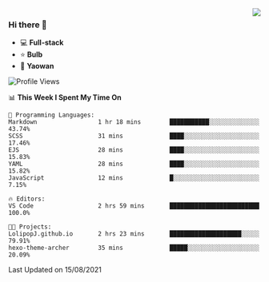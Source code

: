 <img  align="right" src="https://github-readme-stats.vercel.app/api?username=LolipopJ&show_icons=true&count_private=true&hide_title=true&include_all_commits=true&theme=vue">

### Hi there 👋

- :computer: **Full-stack**
- :star: **Bulb**
- :pill: **Yaowan**

<!--START_SECTION:waka-->
![Profile Views](http://img.shields.io/badge/Profile%20Views-1-blue)

📊 **This Week I Spent My Time On** 

```text
💬 Programming Languages: 
Markdown                 1 hr 18 mins        ███████████░░░░░░░░░░░░░░   43.74% 
SCSS                     31 mins             ████░░░░░░░░░░░░░░░░░░░░░   17.46% 
EJS                      28 mins             ████░░░░░░░░░░░░░░░░░░░░░   15.83% 
YAML                     28 mins             ████░░░░░░░░░░░░░░░░░░░░░   15.82% 
JavaScript               12 mins             █░░░░░░░░░░░░░░░░░░░░░░░░   7.15%

🔥 Editors: 
VS Code                  2 hrs 59 mins       █████████████████████████   100.0%

🐱‍💻 Projects: 
LolipopJ.github.io       2 hrs 23 mins       ████████████████████░░░░░   79.91% 
hexo-theme-archer        35 mins             █████░░░░░░░░░░░░░░░░░░░░   20.09%

```


 Last Updated on 15/08/2021
<!--END_SECTION:waka-->
